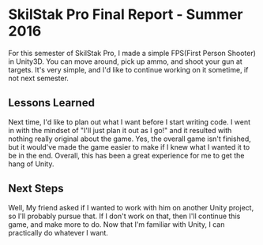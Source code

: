 # SkilStak Pro Final Report - Summer 2016

For this semester of SkilStak Pro, I made a simple FPS(First Person Shooter) in Unity3D.
You can move around, pick up ammo, and shoot your gun at targets.
It's very simple, and I'd like to continue working on it sometime, if not next semester.


## Lessons Learned

Next time, I'd like to plan out what I want before I start writing code.
I went in with the mindset of "I'll just plan it out as I go!" and it resulted with
nothing really original about the game. Yes, the overall game isn't finished,
but it would've made the game easier to make if I knew what I wanted it to be in the end.
Overall, this has been a great experience for me to get the hang of Unity.

## Next Steps

Well, My friend asked if I wanted to work with him on another Unity project, so I'll probably pursue that.
If I don't work on that, then I'll continue this game, and make more to do. Now that I'm familiar with Unity,
I can practically do whatever I want.
